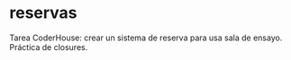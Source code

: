 # reservas
Tarea CoderHouse: crear un sistema de reserva para usa sala de ensayo. Práctica de closures.
